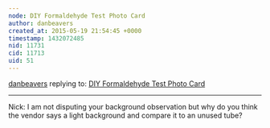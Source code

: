 ```yaml
---
node: DIY Formaldehyde Test Photo Card
author: danbeavers
created_at: 2015-05-19 21:54:45 +0000
timestamp: 1432072485
nid: 11731
cid: 11713
uid: 51
---
```




[danbeavers](../profile/danbeavers) replying to: [DIY Formaldehyde Test Photo Card](../notes/warren/03-30-2015/diy-formaldehyde-test-photo-card)

----
Nick: I am not disputing your background observation but why do you think the vendor says a light background and compare it to an unused tube?